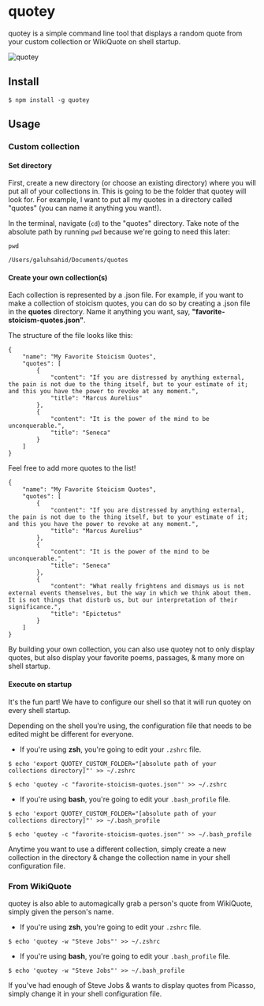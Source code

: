# quotey

quotey is a simple command line tool that displays a random quote from your custom collection or WikiQuote on shell startup. 

![quotey]('https://raw.githubusercontent.com/galuhsahid/quotey/master/screencap.gif')

## Install

```
$ npm install -g quotey
```

## Usage

### Custom collection

#### Set directory

First, create a new directory (or choose an existing directory) where you will put all of your collections in. This is going to be the folder that quotey will look for. For example, I want to put all my quotes in a directory called "quotes" (you can name it anything you want!).

In the terminal, navigate (`cd`) to the "quotes" directory. Take note of the absolute path by running `pwd` because we're going to need this later:

```
pwd

/Users/galuhsahid/Documents/quotes
```

#### Create your own collection(s)

Each collection is represented by a .json file. For example, if you want to make a collection of stoicism quotes, you can do so by creating a .json file in the **quotes** directory. Name it anything you want, say, **"favorite-stoicism-quotes.json"**.

The structure of the file looks like this:

```
{
    "name": "My Favorite Stoicism Quotes",
    "quotes": [
        {
            "content": "If you are distressed by anything external, the pain is not due to the thing itself, but to your estimate of it; and this you have the power to revoke at any moment.", 
            "title": "Marcus Aurelius" 
        },
        {
            "content": "It is the power of the mind to be unconquerable.", 
            "title": "Seneca" 
        }
    ]
}
```

Feel free to add more quotes to the list!

```
{
    "name": "My Favorite Stoicism Quotes",
    "quotes": [
        {
            "content": "If you are distressed by anything external, the pain is not due to the thing itself, but to your estimate of it; and this you have the power to revoke at any moment.", 
            "title": "Marcus Aurelius" 
        },
        {
            "content": "It is the power of the mind to be unconquerable.", 
            "title": "Seneca" 
        },
        {
            "content": "What really frightens and dismays us is not external events themselves, but the way in which we think about them. It is not things that disturb us, but our interpretation of their significance.", 
            "title": "Epictetus" 
        }
    ]
}
```

By building your own collection, you can also use quotey not to only display quotes, but also display your favorite poems, passages, &amp; many more on shell startup.

#### Execute on startup

It's the fun part! We have to configure our shell so that it will run quotey on every shell startup.

Depending on the shell you're using, the configuration file that needs to be edited might be different for everyone. 

- If you're using **zsh**, you're going to edit your `.zshrc` file.

```
$ echo 'export QUOTEY_CUSTOM_FOLDER="[absolute path of your collections directory]"' >> ~/.zshrc
```

```
$ echo 'quotey -c "favorite-stoicism-quotes.json"' >> ~/.zshrc
```


- If you're using **bash**, you're going to edit your `.bash_profile` file.

```
$ echo 'export QUOTEY_CUSTOM_FOLDER="[absolute path of your collections directory]"' >> ~/.bash_profile
```

```
$ echo 'quotey -c "favorite-stoicism-quotes.json"' >> ~/.bash_profile
```

Anytime you want to use a different collection, simply create a new collection in the directory &amp; change the collection name in your shell configuration file.

### From WikiQuote

quotey is also able to automagically grab a person's quote from WikiQuote, simply given the person's name.

- If you're using **zsh**, you're going to edit your `.zshrc` file.

```
$ echo 'quotey -w "Steve Jobs"' >> ~/.zshrc
```

- If you're using **bash**, you're going to edit your `.bash_profile` file.

```
$ echo 'quotey -w "Steve Jobs"' >> ~/.bash_profile
```

If you've had enough of Steve Jobs &amp; wants to display quotes from Picasso, simply change it in your shell configuration file.
